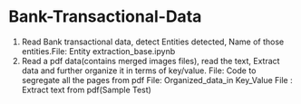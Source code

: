# Bank-Transactional-Data

1) Read Bank transactional data, detect Entities detected, Name of those entities.File:
   Entity extraction_base.ipynb
3) Read a pdf data(contains merged images files), read the text, Extract data and further organize it in terms of key/value.
   File: Code to segregate all the pages from pdf
   File: Organized_data_in Key_Value
   File : Extract text from pdf(Sample Test)
